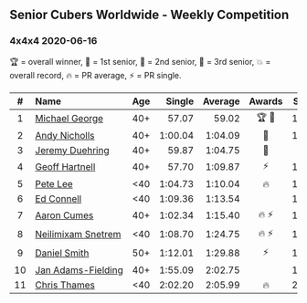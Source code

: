 <style>table {white-space: nowrap;}</style>

## Senior Cubers Worldwide - Weekly Competition
### 4x4x4 2020-06-16

🏆 = overall winner, 🥇 = 1st senior, 🥈 = 2nd senior, 🥉 = 3rd senior, 💥 = overall record, 🔥 = PR average, ⚡ = PR single.

| # | Name | Age | Single | Average | Awards | Solve 1 | Solve 2 | Solve 3 | Solve 4 | Solve 5 | Video |
| :--: | :-- | :--: | --: | --: | :--: | --: | --: | --: | --: | --: | :-- |
| 1 | [Michael George](../../persons/michael_george/444.md) | 40+ | 57.07 | 59.02 | 🏆 🥇 | 1:00.85 | 58.20 | 1:06.86 | 58.00 | 57.07 | [Link](https://www.facebook.com/events/256188575607890/permalink/257812302112184/) |
| 2 | [Andy Nicholls](../../persons/andy_nicholls/444.md) | 40+ | 1:00.04 | 1:04.09 | 🥈 | 1:02.44 | 1:04.21 | 1:05.61 | 1:00.04 | 1:08.29 | [Link](https://www.facebook.com/events/256188575607890/permalink/258503442043070/) |
| 3 | [Jeremy Duehring](../../persons/jeremy_duehring/444.md) | 40+ | 59.87 | 1:04.75 | 🥉 | 59.87 | 1:05.68 | 1:16.10 | 1:05.52 | 1:03.03 | [Link](https://www.facebook.com/jeremy.duehring/videos/10160146958702846/) |
| 4 | [Geoff Hartnell](../../persons/geoff_hartnell/444.md) | 40+ | 57.70 | 1:09.87 | ⚡ | 1:05.05 | 1:09.83 | 1:14.72 | 1:17.93 | 57.70 | [Link](https://www.facebook.com/events/256188575607890/permalink/257661045460643/) |
| 5 | [Pete Lee](../../persons/pete_lee/444.md) | <40 | 1:04.73 | 1:10.04 | 🔥 | 1:12.69 | 1:25.53 | 1:05.41 | 1:12.01 | 1:04.73 | [Link](https://www.facebook.com/events/256188575607890/permalink/258410475385700/) |
| 6 | [Ed Connell](../../persons/ed_connell/444.md) | <40 | 1:09.36 | 1:13.54 |  | 1:10.01 | 1:09.36 | 1:16.51 | 1:14.10 | 1:25.04 | [Link](https://www.facebook.com/events/256188575607890/permalink/258972151996199/) |
| 7 | [Aaron Cumes](../../persons/aaron_cumes/444.md) | 40+ | 1:02.34 | 1:15.40 | 🔥 ⚡ | 1:11.75 | 1:27.11 | DNF | 1:07.34 | 1:02.34 | [Link](https://www.facebook.com/events/256188575607890/permalink/257120222181392/) |
| 8 | [Neilimixam Snetrem](../../persons/neilimixam_snetrem/444.md) | <40 | 1:08.70 | 1:24.75 | 🔥 ⚡ | 1:24.15 | 1:18.04 | 1:32.05 | 1:08.70 | 2:15.84 | [Link](https://www.facebook.com/events/256188575607890/permalink/257142405512507&comment_id=257163745510373&notif_t=event_mall_comment&notif_id=1592413285803230&ref=m_notif/) |
| 9 | [Daniel Smith](../../persons/daniel_smith/444.md) | 50+ | 1:12.01 | 1:29.88 | ⚡ | 1:12.01 | 1:44.45 | 2:05.62 | 1:19.71 | 1:25.47 | [Link](https://www.facebook.com/events/256188575607890/permalink/260576965169051/) |
| 10 | [Jan Adams-Fielding](../../persons/jan_adams_fielding/444.md) | 40+ | 1:55.09 | 2:02.75 |  | 1:55.09 | 1:58.89 | 2:14.28 | DNS | DNS | [Link](https://www.facebook.com/events/256188575607890/permalink/260407395186008/) |
| 11 | [Chris Thames](../../persons/chris_thames/444.md) | <40 | 2:02.20 | 2:05.99 | 🔥 | 2:04.17 | 2:11.60 | 2:02.20 | DNS | DNS | [Link](https://www.facebook.com/events/256188575607890/permalink/259049098655171/) |

<!-- Global site tag (gtag.js) - Google Analytics -->
<script async src="https://www.googletagmanager.com/gtag/js?id=UA-86348435-3"></script>
<script>window.dataLayer = window.dataLayer || []; function gtag() {dataLayer.push(arguments);} gtag('js', new Date()); gtag('config', 'UA-86348435-3');</script>
